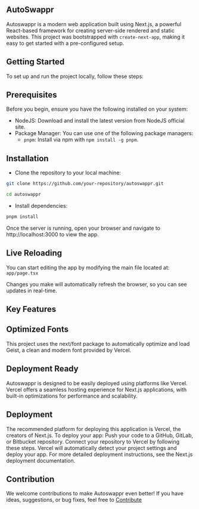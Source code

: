 ## AutoSwappr
Autoswappr is a modern web application built using Next.js, a powerful React-based framework for creating server-side rendered and static websites. This project was bootstrapped with `create-next-app`, making it easy to get started with a pre-configured setup.

## Getting Started

To set up and run the project locally, follow these steps:

## Prerequisites
Before you begin, ensure you have the following installed on your system:
- NodeJS: Download and install the latest version from NodeJS official site.
- Package Manager: You can use one of the following package managers:
    - `pnpm`: Install via npm with `npm install -g pnpm`.

## Installation

- Clone the repository to your local machine:
```bash
git clone https://github.com/your-repository/autoswappr.git

cd autoswappr
```

- Install dependencies:
```bash
pnpm install
```

Once the server is running, open your browser and navigate to http://localhost:3000 to view the app.

## Live Reloading
You can start editing the app by modifying the main file located at: `app/page.tsx`

Changes you make will automatically refresh the browser, so you can see updates in real-time.

## Key Features
## Optimized Fonts
This project uses the next/font package to automatically optimize and load Geist, a clean and modern font provided by Vercel.

## Deployment Ready
Autoswappr is designed to be easily deployed using platforms like Vercel. Vercel offers a seamless hosting experience for Next.js applications, with built-in optimizations for performance and scalability.



## Deployment
The recommended platform for deploying this application is Vercel, the creators of Next.js. To deploy your app:
Push your code to a GitHub, GitLab, or Bitbucket repository.
Connect your repository to Vercel by following these steps.
Vercel will automatically detect your project settings and deploy your app.
For more detailed deployment instructions, see the Next.js deployment documentation.

## Contribution
We welcome contributions to make Autoswappr even better! If you have ideas, suggestions, or bug fixes, feel free to [Contribute](./contributing.md)
